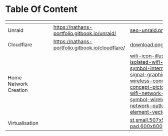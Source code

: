 # Table Of Content

<table data-view="cards"><thead><tr><th></th><th data-hidden></th><th data-hidden></th><th data-hidden data-card-target data-type="content-ref"></th><th data-hidden data-card-cover data-type="files"></th></tr></thead><tbody><tr><td>Unraid</td><td></td><td></td><td><a href="https://nathans-portfolio.gitbook.io/unraid/">https://nathans-portfolio.gitbook.io/unraid/</a></td><td><a href=".gitbook/assets/seo-unraid.png">seo-unraid.png</a></td></tr><tr><td>Cloudflare</td><td></td><td></td><td><a href="https://nathans-portfolio.gitbook.io/cloudflare/">https://nathans-portfolio.gitbook.io/cloudflare/</a></td><td><a href=".gitbook/assets/download.png">download.png</a></td></tr><tr><td>Home Network Creation</td><td></td><td></td><td></td><td><a href=".gitbook/assets/wifi-icon-illustration-isolated-wifi-hotspot-symbol-internet-signal-graphic-design-wireless-connection-concept-pictogram-wifi-network-line-symbol-wireless-network-outluine-element-vector.webp">wifi-icon-illustration-isolated-wifi-hotspot-symbol-internet-signal-graphic-design-wireless-connection-concept-pictogram-wifi-network-line-symbol-wireless-network-outluine-element-vector.webp</a></td></tr><tr><td>Virtualisation</td><td></td><td></td><td></td><td><a href=".gitbook/assets/st,small,507x507-pad,600x600,f8f8f8.jpg">st,small,507x507-pad,600x600,f8f8f8.jpg</a></td></tr></tbody></table>
